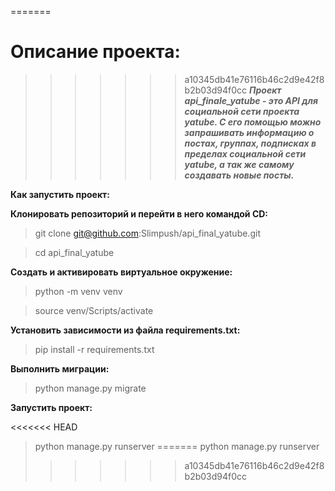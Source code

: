 =======
# Описание проекта:

>>>>>>> a10345db41e76116b46c2d9e42f8b2b03d94f0cc
***Проект api_finale_yatube - это API для социальной сети проекта yatube.
С его помощью можно запрашивать информацию о постах, группах, подписках в пределах социальной сети yatube, а так же самому создавать новые посты.***

**Как запустить проект:**

**Клонировать репозиторий и перейти в него командой CD:**

>git clone git@github.com:Slimpush/api_final_yatube.git 

>cd api_final_yatube

**Cоздать и активировать виртуальное окружение:**

>python -m venv venv

>source venv/Scripts/activate

**Установить зависимости из файла requirements.txt:**

>pip install -r requirements.txt

**Выполнить миграции:**

>python manage.py migrate

**Запустить проект:**

<<<<<<< HEAD
>python manage.py runserver
=======
>python manage.py runserver
>>>>>>> a10345db41e76116b46c2d9e42f8b2b03d94f0cc

